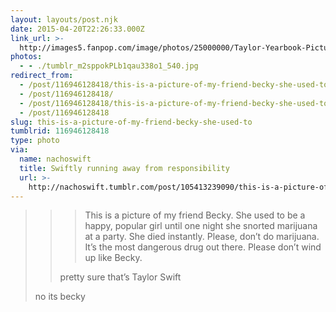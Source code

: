 ```yaml
---
layout: layouts/post.njk
date: 2015-04-20T22:26:33.000Z
link_url: >-
  http://images5.fanpop.com/image/photos/25000000/Taylor-Yearbook-Pictures-taylor-swift-25019405-501-385.jpg
photos:
  - - ./tumblr_m2sppokPLb1qau338o1_540.jpg
redirect_from:
  - /post/116946128418/this-is-a-picture-of-my-friend-becky-she-used-to/
  - /post/116946128418/
  - /post/116946128418/this-is-a-picture-of-my-friend-becky-she-used-to
  - /post/116946128418
slug: this-is-a-picture-of-my-friend-becky-she-used-to
tumblrid: 116946128418
type: photo
via:
  name: nachoswift
  title: Swiftly running away from responsibility
  url: >-
    http://nachoswift.tumblr.com/post/105413239090/this-is-a-picture-of-my-friend-becky-she-used-to
---
```

<blockquote>
<blockquote>
<blockquote>
<p>This is a picture of my friend Becky. She used to be a happy, popular girl until one night she snorted marijuana at a party. She died instantly. Please, don’t do marijuana. It’s the most dangerous drug out there. Please don’t wind up like Becky.</p>
</blockquote>
<p>pretty sure that’s Taylor Swift</p>
</blockquote>
<p>no its becky</p>
</blockquote>
